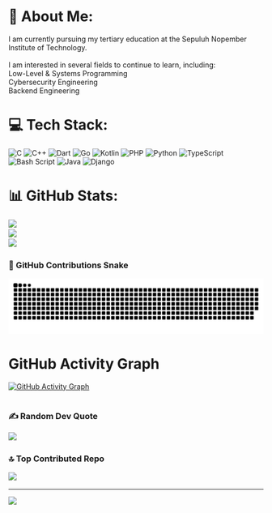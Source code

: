 # 💫 About Me:
 I am currently pursuing my tertiary education at the Sepuluh Nopember Institute of Technology.<br><br>I am interested in several fields to continue to learn, including:<br>Low-Level & Systems Programming<br>Cybersecurity Engineering<br>Backend Engineering<br>

 # 💻 Tech Stack:
 ![C](https://img.shields.io/badge/c-%2300599C.svg?style=for-the-badge&logo=c&logoColor=white) ![C++](https://img.shields.io/badge/c++-%2300599C.svg?style=for-the-badge&logo=c%2B%2B&logoColor=white) ![Dart](https://img.shields.io/badge/dart-%230175C2.svg?style=for-the-badge&logo=dart&logoColor=white) ![Go](https://img.shields.io/badge/go-%2300ADD8.svg?style=for-the-badge&logo=go&logoColor=white) ![Kotlin](https://img.shields.io/badge/kotlin-%237F52FF.svg?style=for-the-badge&logo=kotlin&logoColor=white) ![PHP](https://img.shields.io/badge/php-%23777BB4.svg?style=for-the-badge&logo=php&logoColor=white) ![Python](https://img.shields.io/badge/python-3670A0?style=for-the-badge&logo=python&logoColor=ffdd54) ![TypeScript](https://img.shields.io/badge/typescript-%23007ACC.svg?style=for-the-badge&logo=typescript&logoColor=white) ![Bash Script](https://img.shields.io/badge/bash_script-%23121011.svg?style=for-the-badge&logo=gnu-bash&logoColor=white) ![Java](https://img.shields.io/badge/java-%23ED8B00.svg?style=for-the-badge&logo=openjdk&logoColor=white) ![Django](https://img.shields.io/badge/django-%23092E20.svg?style=for-the-badge&logo=django&logoColor=white)
 # 📊 GitHub Stats:
 ![](https://github-readme-stats.vercel.app/api?username=AtokTajuddin&theme=dark&hide_border=false&include_all_commits=true&count_private=false)<br/>
 ![](https://nirzak-streak-stats.vercel.app/?user=AtokTajuddin&theme=dark&hide_border=false)<br/>
 ![](https://github-readme-stats.vercel.app/api/top-langs/?username=AtokTajuddin&theme=dark&hide_border=false&include_all_commits=true&count_private=false&layout=compact)
 
 ### 🐍 GitHub Contributions Snake
 ![GitHub Snake Animation](https://raw.githubusercontent.com/AtokTajuddin/AtokTajuddin/output/github-snake.svg)
 
 
 
 # GitHub Activity Graph
 [![GitHub Activity Graph](https://github-readme-activity-graph.vercel.app/graph?username=AtokTajuddin&theme=react-dark&area=true&hide_border=true&custom_title=Contribution%20Graph&line=61DAFB&bg_color=00000000&redirect=true)](https://github.com/AtokTajuddin)
 #
 
 
 ### ✍️ Random Dev Quote
 ![](https://quotes-github-readme.vercel.app/api?type=horizontal&theme=radical)
 
 ### 🔝 Top Contributed Repo
 ![](https://github-contributor-stats.vercel.app/api?username=AtokTajuddin&limit=5&theme=dark&combine_all_yearly_contributions=true)
 
 ---
 [![](https://visitcount.itsvg.in/api?id=AtokTajuddin&icon=0&color=0)](https://visitcount.itsvg.in)
 
 <!-- Proudly created with GPRM ( https://gprm.itsvg.in ) -->
